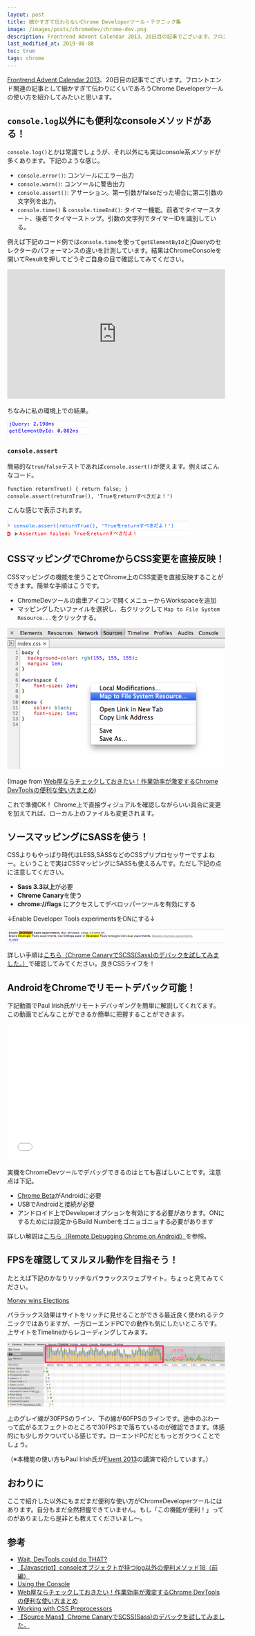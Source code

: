 ```yaml
---
layout: post
title: 細かすぎて伝わらないChrome Developerツール・テクニック集
image: /images/posts/chromedev/chrome-dev.png
description: Frontrend Advent Calendar 2013、20日目の記事でございます。フロントエンド関連の記事として細かすぎて伝わりにくいであろうChrome Developerツールの使い方を紹介してみたいと思います。
last_modified_at: 2019-08-08
toc: true
tags: chrome
---
```


[Frontrend Advent Calendar 2013](http://www.adventar.org/calendars/62)、20日目の記事でございます。フロントエンド関連の記事として細かすぎて伝わりにくいであろうChrome Developerツールの使い方を紹介してみたいと思います。

## `console.log`以外にも便利なconsoleメソッドがある！

`console.log()`とかは常識でしょうが、それ以外にも実はconsole系メソッドが多くあります。下記のような感じ。

* `console.error()`: コンソールにエラー出力
* `console.warn()`: コンソールに警告出力
* `console.assert()`: アサーション。第一引数がfalseだった場合に第二引数の文字列を出力。
* `console.time()` & `console.timeEnd()`: タイマー機能。前者でタイマースタート、後者でタイマーストップ。引数の文字列でタイマーIDを識別している。

例えば下記のコード例では`console.time`を使って`getElementById`とjQueryのセレクターのパフォーマンスの違いを計測しています。結果はChromeConsoleを開いてResultを押してどうぞご自身の目で確認してみてください。

<iframe width="100%" height="300" src="http://jsfiddle.net/toshimaru/tr8Vg/5/embedded/" allowfullscreen="allowfullscreen" frameborder="0"></iframe>

ちなみに私の環境上での結果。

![assert](/images/posts/chromedev/result.png)

### `console.assert`

簡易的な`true`/`false`テストであれば`console.assert()`が使えます。例えばこんなコード。

    function returnTrue() { return false; }
    console.assert(returnTrue(), 'Trueをreturnすべきだよ！')

こんな感じで表示されます。

![assert](/images/posts/chromedev/assert.png)

## CSSマッピングでChromeからCSS変更を直接反映！

CSSマッピングの機能を使うことでChrome上のCSS変更を直接反映することができます。簡単な手順はこうです。

* ChromeDevツールの歯車アイコンで開くメニューからWorkspaceを追加
* マッピングしたいファイルを選択し、右クリックして `Map to File System Resource...`をクリックする。

![css mapping](/images/posts/chromedev/css-map.png)

(Image from [Web屋ならチェックしておきたい！作業効率が激変するChrome DevToolsの便利な使い方まとめ](http://liginc.co.jp/web/tool/browser/38012))

これで準備OK！ Chrome上で直接ヴィジュアルを確認しながらいい具合に変更を加えてれば、ローカル上のファイルも変更されます。

## ソースマッピングにSASSを使う！

CSSよりもやっぱり時代はLESS,SASSなどのCSSプリプロセッサーですよねー。ということで実はCSSマッピングにSASSも使えるんです。ただし下記の点に注意してください。

* **Sass 3.3以上**が必要
* **Chrome Canary**を使う
* **chrome://flags** にアクセスしてデベロッパーツールを有効にする

↓Enable Developer Tools experimentsをONにする↓

![css mapping](/images/posts/chromedev/dev-flag.png)

詳しい手順は[こちら（Chrome CanaryでSCSS(Sass)のデバックを試してみました。）](http://dev.classmethod.jp/etc/scss-source-maps-debug/)で確認してみてください。良きCSSライフを！

## AndroidをChromeでリモートデバック可能！

下記動画でPaul Irish氏がリモートデバッギングを簡単に解説してくれてます。この動画でどんなことができるか簡単に把握することができます。

<iframe width="560" height="315" src="//www.youtube.com/embed/Q7rEFEMpwe4" frameborder="0" allowfullscreen></iframe>

実機をChromeDevツールでデバッグできるのはとても喜ばしいことです。注意点は下記。

* [Chrome Beta](https://play.google.com/store/apps/details?id=com.chrome.beta)がAndroidに必要
* USBでAndroidと接続が必要
* アンドロイド上でDeveloperオプションを有効にする必要があります。ONにするためには設定からBuild Numberをゴニョゴニョする必要があります

詳しい解説は[こちら（Remote Debugging Chrome on Android）](https://developers.google.com/chrome-developer-tools/docs/remote-debugging)を参照。

## FPSを確認してヌルヌル動作を目指そう！

たとえば下記のかなりリッチなパララックスウェブサイト。ちょっと見てみてください。

[Money wins Elections](http://letsfreecongress.org/)

パララックス効果はサイトをリッチに見せることができる最近良く使われるテクニックではありますが、一方ローエンドPCでの動作も気にしたいところです。上サイトをTimelineからレコーディングしてみます。

![timeline](/images/posts/chromedev/chrome-timeline.png)

上のグレイ線が30FPSのライン、下の線が60FPSのラインです。途中のぶわーって広がるエフェクトのところで30FPSまで落ちているのが確認できます。体感的にも少しガクついている感じです。ローエンドPCだともっとガクつくことでしょう。

（※本機能の使い方もPaul Irish氏が[Fluent 2013](http://www.youtube.com/watch?v=bqfoYaKCYUI)の講演で紹介しています。）

## おわりに

ここで紹介した以外にもまだまだ便利な使い方がChromeDeveloperツールにはあります。自分もまだ全然把握できていません。もし「この機能が便利！」ってのがありましたら是非とも教えてくださいまし〜。

## 参考

* [Wait, DevTools could do THAT?](http://www.igvita.com/slides/2012/devtools-tips-and-tricks/)
* [【Javascript】consoleオブジェクトが持つlog以外の便利メソッド18（前編）](http://blog.asial.co.jp/1036)
* [Using the Console](https://developers.google.com/chrome-developer-tools/docs/console)
* [Web屋ならチェックしておきたい！作業効率が激変するChrome DevToolsの便利な使い方まとめ](http://liginc.co.jp/web/tool/browser/38012)
* [Working with CSS Preprocessors](https://developers.google.com/chrome-developer-tools/docs/css-preprocessors#toc-requirements)
* [【Source Maps】Chrome CanaryでSCSS(Sass)のデバックを試してみました。](http://dev.classmethod.jp/etc/scss-source-maps-debug/)
